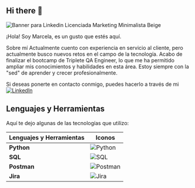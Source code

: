 ## Hi there 👋
![Banner para Linkedin Licenciada Marketing Minimalista Beige](https://github.com/user-attachments/assets/7ef7fe74-2394-422d-abc1-7b3a5fbb2cd7)


¡Hola! Soy Marcela, es un gusto que estés aquí.

Sobre mí
Actualmente cuento con experiencia en servicio al cliente, pero actualmente busco nuevos retos en el campo de la tecnología. Acabo de finalizar el bootcamp de Triplete QA Engineer, lo que me ha permitido ampliar mis conocimientos y habilidades en esta área. Estoy siempre con la "sed" de aprender y crecer profesionalmente.

Si deseas ponerte en contacto conmigo, puedes hacerlo a través de mi [![LinkedIn](https://img.shields.io/badge/LinkedIn-0A66C2?style=for-the-badge&logo=linkedin&logoColor=white)](www.linkedin.com/in/marcela-ortiz-montoya)



## Lenguajes y Herramientas

Aquí te dejo algunas de las tecnologías que utilizo:

| Lenguajes y Herramientas | Iconos |
|--------------------------|--------|
| **Python**               | ![Python](https://img.shields.io/badge/Python-3776AB?style=for-the-badge&logo=python&logoColor=white) |
| **SQL**                  | ![SQL](https://img.shields.io/badge/SQL-4479A1?style=for-the-badge&logo=sqlite&logoColor=white) |
| **Postman**              | ![Postman](https://img.shields.io/badge/Postman-FF6C37?style=for-the-badge&logo=postman&logoColor=white) |
| **Jira**                 | ![Jira](https://img.shields.io/badge/Jira-0052CC?style=for-the-badge&logo=jira&logoColor=white) |


